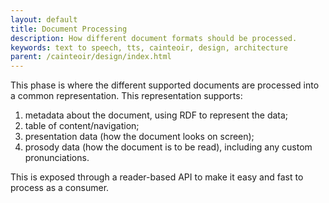 ```yaml
---
layout: default
title: Document Processing
description: How different document formats should be processed.
keywords: text to speech, tts, cainteoir, design, architecture
parent: /cainteoir/design/index.html
---
```


This phase is where the different supported documents are processed into a common
representation. This representation supports:

1.  metadata about the document, using RDF to represent the data;
2.  table of content/navigation;
3.  presentation data (how the document looks on screen);
4.  prosody data (how the document is to be read), including any custom
    pronunciations.

This is exposed through a reader-based API to make it easy and fast to process
as a consumer.
